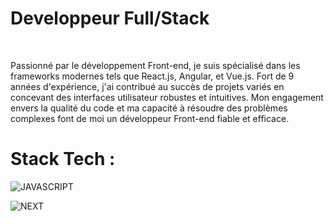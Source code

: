<H1>Developpeur Full/Stack </H1><br/>
<p class="font-bold">Passionné par le développement Front-end, je suis spécialisé dans les frameworks modernes tels que React.js, Angular, et Vue.js. Fort de 9 années d'expérience, j'ai contribué au succès de projets variés en concevant des interfaces utilisateur robustes et intuitives. Mon engagement envers la qualité du code et ma capacité à résoudre des problèmes complexes font de moi un développeur Front-end fiable et efficace.</p>

<h1>Stack Tech :</h1>

![JAVASCRIPT](https://github.com/Richard95360/Richard95360/assets/20089119/8a05dad1-fd5b-4a63-8c2b-4e3b1b12eac7)



![NEXT](https://github.com/Richard95360/Richard95360/assets/20089119/9cdab4df-3dfa-4a36-ae9f-876220bf5f6d)

